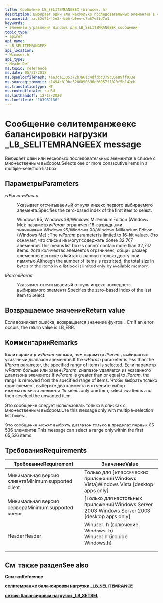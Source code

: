 ```yaml
---
title: Сообщение LB_SELITEMRANGEEX (Winuser. h)
description: Выбирает один или несколько последовательных элементов в списке с множественным выбором.
ms.assetid: aac85d72-43e2-4ab0-b9ee-c7a87e21d7a1
keywords:
- Элементы управления Windows для LB_SELITEMRANGEEX сообщений
topic_type:
- apiref
api_name:
- LB_SELITEMRANGEEX
api_location:
- Winuser.h
api_type:
- HeaderDef
ms.topic: reference
ms.date: 05/31/2018
ms.openlocfilehash: 4aa3ca1335372b7a61c4dfcbc379c36e89ff933e
ms.sourcegitcommit: a1494c819bc5200050696e66057f1020f5b142cb
ms.translationtype: MT
ms.contentlocale: ru-RU
ms.lasthandoff: 12/12/2020
ms.locfileid: "103989186"
---
```

# <a name="lb_selitemrangeex-message"></a><span data-ttu-id="6655a-104">Сообщение селитемранжеекс балансировки нагрузки \_</span><span class="sxs-lookup"><span data-stu-id="6655a-104">LB\_SELITEMRANGEEX message</span></span>

<span data-ttu-id="6655a-105">Выбирает один или несколько последовательных элементов в списке с множественным выбором.</span><span class="sxs-lookup"><span data-stu-id="6655a-105">Selects one or more consecutive items in a multiple-selection list box.</span></span>

## <a name="parameters"></a><span data-ttu-id="6655a-106">Параметры</span><span class="sxs-lookup"><span data-stu-id="6655a-106">Parameters</span></span>

<dl> <dt>

<span data-ttu-id="6655a-107">*wParam*</span><span class="sxs-lookup"><span data-stu-id="6655a-107">*wParam*</span></span> 
</dt> <dd>

<span data-ttu-id="6655a-108">Указывает отсчитываемый от нуля индекс первого выбираемого элемента.</span><span class="sxs-lookup"><span data-stu-id="6655a-108">Specifies the zero-based index of the first item to select.</span></span>

<span data-ttu-id="6655a-109">Windows 95, Windows 98/Windows Millennium Edition (Windows Me): параметр *wParam* ограничен 16-разрядными значениями.</span><span class="sxs-lookup"><span data-stu-id="6655a-109">Windows 95/Windows 98/Windows Millennium Edition (Windows Me) : The *wParam* parameter is limited to 16-bit values.</span></span> <span data-ttu-id="6655a-110">Это означает, что списки не могут содержать более 32 767 элементов.</span><span class="sxs-lookup"><span data-stu-id="6655a-110">This means list boxes cannot contain more than 32,767 items.</span></span> <span data-ttu-id="6655a-111">Хотя количество элементов ограничено, общий размер элементов в списке в байтах ограничен только доступной памятью.</span><span class="sxs-lookup"><span data-stu-id="6655a-111">Although the number of items is restricted, the total size in bytes of the items in a list box is limited only by available memory.</span></span>

</dd> <dt>

<span data-ttu-id="6655a-112">*lParam*</span><span class="sxs-lookup"><span data-stu-id="6655a-112">*lParam*</span></span> 
</dt> <dd>

<span data-ttu-id="6655a-113">Указывает отсчитываемый от нуля индекс последнего выбираемого элемента.</span><span class="sxs-lookup"><span data-stu-id="6655a-113">Specifies the zero-based index of the last item to select.</span></span>

</dd> </dl>

## <a name="return-value"></a><span data-ttu-id="6655a-114">Возвращаемое значение</span><span class="sxs-lookup"><span data-stu-id="6655a-114">Return value</span></span>

<span data-ttu-id="6655a-115">Если возникает ошибка, возвращается значение фунтов \_ Err.</span><span class="sxs-lookup"><span data-stu-id="6655a-115">If an error occurs, the return value is LB\_ERR.</span></span>

## <a name="remarks"></a><span data-ttu-id="6655a-116">Комментарии</span><span class="sxs-lookup"><span data-stu-id="6655a-116">Remarks</span></span>

<span data-ttu-id="6655a-117">Если параметр *wParam* меньше, чем параметр *lParam* , выбирается указанный диапазон элементов.</span><span class="sxs-lookup"><span data-stu-id="6655a-117">If the *wParam* parameter is less than the *lParam* parameter, the specified range of items is selected.</span></span> <span data-ttu-id="6655a-118">Если параметр *wParam* больше или равен *lParam*, диапазон удаляется из указанного диапазона элементов.</span><span class="sxs-lookup"><span data-stu-id="6655a-118">If *wParam* is greater than or equal to *lParam*, the range is removed from the specified range of items.</span></span> <span data-ttu-id="6655a-119">Чтобы выбрать только один элемент, выберите два элемента и отмените выбор нежелательного элемента.</span><span class="sxs-lookup"><span data-stu-id="6655a-119">To select only one item, select two items and then deselect the unwanted item.</span></span>

<span data-ttu-id="6655a-120">Это сообщение следует использовать только в списках с множественным выбором.</span><span class="sxs-lookup"><span data-stu-id="6655a-120">Use this message only with multiple-selection list boxes.</span></span>

<span data-ttu-id="6655a-121">Это сообщение может выбрать диапазон только в пределах первых 65 536 элементов.</span><span class="sxs-lookup"><span data-stu-id="6655a-121">This message can select a range only within the first 65,536 items.</span></span>

## <a name="requirements"></a><span data-ttu-id="6655a-122">Требования</span><span class="sxs-lookup"><span data-stu-id="6655a-122">Requirements</span></span>



| <span data-ttu-id="6655a-123">Требование</span><span class="sxs-lookup"><span data-stu-id="6655a-123">Requirement</span></span> | <span data-ttu-id="6655a-124">Значение</span><span class="sxs-lookup"><span data-stu-id="6655a-124">Value</span></span> |
|-------------------------------------|----------------------------------------------------------------------------------------------------------|
| <span data-ttu-id="6655a-125">Минимальная версия клиента</span><span class="sxs-lookup"><span data-stu-id="6655a-125">Minimum supported client</span></span><br/> | <span data-ttu-id="6655a-126">Только для \[ классических приложений Windows Vista\]</span><span class="sxs-lookup"><span data-stu-id="6655a-126">Windows Vista \[desktop apps only\]</span></span><br/>                                                           |
| <span data-ttu-id="6655a-127">Минимальная версия сервера</span><span class="sxs-lookup"><span data-stu-id="6655a-127">Minimum supported server</span></span><br/> | <span data-ttu-id="6655a-128">\[Только для настольных приложений Windows Server 2003\]</span><span class="sxs-lookup"><span data-stu-id="6655a-128">Windows Server 2003 \[desktop apps only\]</span></span><br/>                                                     |
| <span data-ttu-id="6655a-129">Header</span><span class="sxs-lookup"><span data-stu-id="6655a-129">Header</span></span><br/>                   | <dl> <span data-ttu-id="6655a-130"><dt>Winuser. h (включение Windows. h)</dt></span><span class="sxs-lookup"><span data-stu-id="6655a-130"><dt>Winuser.h (include Windows.h)</dt></span></span> </dl> |



## <a name="see-also"></a><span data-ttu-id="6655a-131">См. также раздел</span><span class="sxs-lookup"><span data-stu-id="6655a-131">See also</span></span>

<dl> <dt>

<span data-ttu-id="6655a-132">**Ссылки**</span><span class="sxs-lookup"><span data-stu-id="6655a-132">**Reference**</span></span>
</dt> <dt>

[<span data-ttu-id="6655a-133">**селитемранже балансировки нагрузки \_**</span><span class="sxs-lookup"><span data-stu-id="6655a-133">**LB\_SELITEMRANGE**</span></span>](lb-selitemrange.md)
</dt> <dt>

[<span data-ttu-id="6655a-134">**сетсел балансировки нагрузки \_**</span><span class="sxs-lookup"><span data-stu-id="6655a-134">**LB\_SETSEL**</span></span>](lb-setsel.md)
</dt> </dl>

 

 





